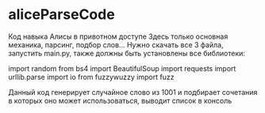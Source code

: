 # aliceParseCode

Код навыка Алисы в привотном доступе
Здесь только основная механика, парсинг, подбор слов...
Нужно скачать все 3 файла, запустить main.py, также должны быть установлены все библиотеки:

import random
from bs4 import BeautifulSoup
import requests
import urllib.parse
import io
from fuzzywuzzy import fuzz

Данный код генерирует случайное слово из 1001 и подбирает сочетания в которых оно может использоваться, выводит список в консоль
